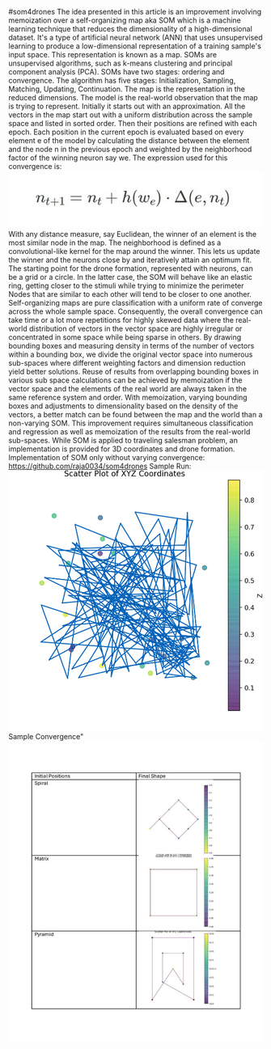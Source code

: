 #som4drones
The idea presented in this article is an improvement involving memoization over a self-organizing map aka SOM which is a machine learning technique that reduces the dimensionality of a high-dimensional dataset. It's a type of artificial neural network (ANN) that uses unsupervised learning to produce a low-dimensional representation of a training sample's input space. This representation is known as a map. SOMs are unsupervised algorithms, such as k-means clustering and principal component analysis (PCA). SOMs have two stages: ordering and convergence. The algorithm has five stages: Initialization, Sampling, Matching, Updating, Continuation. 
The map is the representation in the reduced dimensions. The model is the real-world observation that the map is trying to represent. Initially it starts out with an approximation. All the vectors in the map start out with a uniform distribution across the sample space and listed in sorted order. Then their positions are refined with each epoch. Each position in the current epoch is evaluated based on every element e of the model by calculating the distance between the element and the node n in the previous epoch and weighted by the neighborhood factor of the winning neuron say we.
The expression used for this convergence is: 
![Equation](assets/SOMEquation.jpg)  
With any distance measure, say Euclidean, the winner of an element is the most similar node in the map. The neighborhood is defined as a convolutional-like kernel for the map around the winner. This lets us update the winner and the neurons close by and iteratively attain an optimum fit. 
The starting point for the drone formation, represented with neurons, can be a grid or a circle. In the latter case, the SOM will behave like an elastic ring, getting closer to the stimuli while trying to minimize the perimeter Nodes that are similar to each other will tend to be closer to one another.
Self-organizing maps are pure classification with a uniform rate of converge across the whole sample space. Consequently, the overall convergence can take time or a lot more repetitions for highly skewed data where the real-world distribution of vectors in the vector space are highly irregular or concentrated in some space while being sparse in others. By drawing bounding boxes and measuring density in terms of the number of vectors within a bounding box, we divide the original vector space into numerous sub-spaces where different weighting factors and dimension reduction yield better solutions. Reuse of results from overlapping bounding boxes in various sub space calculations can be achieved by memoization if the vector space and the elements of the real world are always taken in the same reference system and order. With memoization, varying bounding boxes and adjustments to dimensionality based on the density of the vectors, a better match can be found between the map and the world than a non-varying SOM. This improvement requires simultaneous classification and regression as well as memoization of the results from the real-world sub-spaces. 
While SOM is applied to traveling salesman problem, an implementation is provided for 3D coordinates and drone formation.
Implementation of SOM only without varying convergence: https://github.com/raja0034/som4drones 
Sample Run:
![Run](diagrams/animation.gif)
Sample Convergence"
![Convergence](diagrams/ConvergenceImages.jpg)

